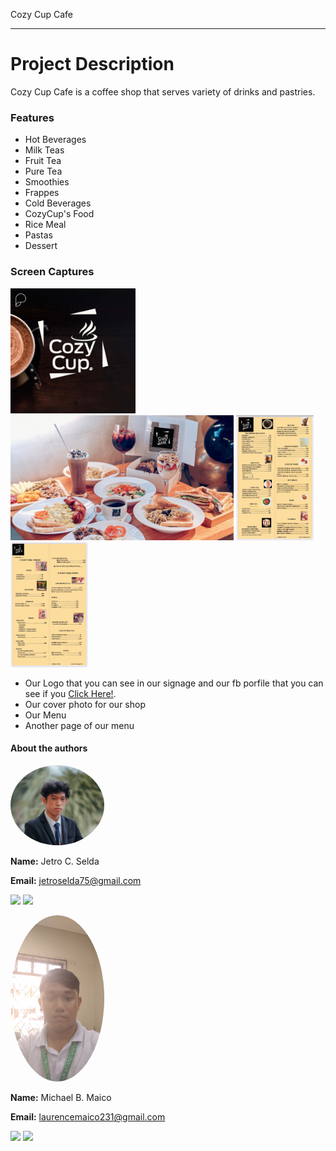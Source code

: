 Cozy Cup Cafe
***

# Project Description
Cozy Cup Cafe is a coffee shop that serves variety of drinks and pastries.

### Features
- Hot Beverages
- Milk Teas
- Fruit Tea
- Pure Tea
- Smoothies
- Frappes
- Cold Beverages
- CozyCup's Food
- Rice Meal
- Pastas
- Dessert
  
### Screen Captures
<img src = "cozycuplogo.jpg" height = "200"> <img src = "cover.png" height = "200"> <img src = "fullmenu.jpg" height = "200"> <img src = "fullmenu2.jpg" height = "200">
- Our Logo that you can see in our signage and our fb porfile that you can see if you <a href = "https://www.facebook.com/cozycup.com.ph">Click Here!</a>.
- Our cover photo for our shop
- Our Menu
- Another page of our menu


#### About the authors
<img src="Myphoto.png" height="auto" width="150" style="border-radius:50%"> 

**Name:** Jetro C. Selda 

**Email:** jetroselda75@gmail.com     

<a href="https://www.facebook.com/jetro.casenaresselda/"><img src="https://github.com/gauravghongde/social-icons/blob/master/PNG/Color/Facebook.png?raw=true" height="50"></a>       <a href="https://github.com/JetroSelda"><img src="https://github.com/gauravghongde/social-icons/blob/master/PNG/Color/Github.png?raw=true" height="50"></a> 

<img src="17252631001683476259834623135686.jpg" height="auto" width="150" style="border-radius:50%">

**Name:** Michael B. Maico

**Email:** laurencemaico231@gmail.com

<a href="https://web.facebook.com/michael.maico.330/"><img src="https://github.com/gauravghongde/social-icons/blob/master/PNG/Color/Facebook.png?raw=true" height="50"></a>       <a href="https://github.com/MichaelLaurenceMaico"><img src="https://github.com/gauravghongde/social-icons/blob/master/PNG/Color/Github.png?raw=true" height="50"></a> 

